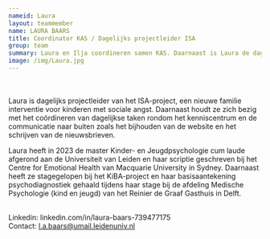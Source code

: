 ```yaml
---
nameid: Laura
layout: teammember
name: LAURA BAARS
title: Coordinator KAS / Dagelijks projectleider ISA
group: team
summary: Laura en Ilja coordineren samen KAS. Daarnaast is Laura de dagelijks projectleider van ISA.
image: /img/Laura.jpg
---
```




<br>
<br>
Laura is dagelijks projectleider van het ISA-project, een nieuwe familie interventie voor kinderen met sociale angst. Daarnaast houdt ze zich bezig met het coördineren van dagelijkse taken rondom het kenniscentrum en de communicatie naar buiten zoals het bijhouden van de website en het schrijven van de nieuwsbrieven.

Laura heeft in 2023 de master Kinder- en Jeugdpsychologie cum laude afgerond aan de Universiteit van Leiden en haar scriptie geschreven bij het Centre for Emotional Health van Macquarie University in Sydney. Daarnaast heeft ze stagegelopen bij het KiBA-project en haar basisaantekening psychodiagnostiek gehaald tijdens haar stage bij de afdeling Medische Psychologie (kind en jeugd) van het Reinier de Graaf Gasthuis in Delft.
<br>
<br>

Linkedin: linkedin.com/in/laura-baars-739477175
<br>
Contact: l.a.baars@umail.leidenuniv.nl

